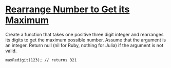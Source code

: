 # [Rearrange Number to Get its Maximum](https://www.codewars.com/kata/563700da1ac8be8f1e0000dc) #

Create a function that takes one positive three digit integer and rearranges its digits to get the maximum possible number. Assume that the argument is an integer. Return null (nil for Ruby, nothing for Julia) if the argument is not valid.

    maxRedigit(123); // returns 321
